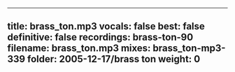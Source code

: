 
---
title: brass_ton.mp3
vocals: false
best: false
definitive: false
recordings: brass-ton-90
filename: brass_ton.mp3
mixes: brass_ton-mp3-339
folder: 2005-12-17/brass ton
weight: 0
---
